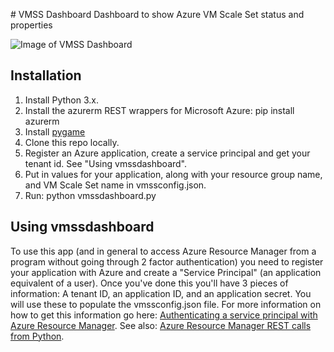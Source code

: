 \# VMSS Dashboard
Dashboard to show Azure VM Scale Set status and properties

![Image of VMSS Dashboard](https://raw.githubusercontent.com/gbowerman/vmssdashboard/master/docs/vmssdash-img.png)


## Installation
  1. Install Python 3.x.
  2. Install the azurerm REST wrappers for Microsoft Azure: pip install azurerm
  3. Install [pygame](http://www.pygame.org/download.shtml)
  4. Clone this repo locally.
  5. Register an Azure application, create a service principal and get your tenant id. See "Using vmssdashboard".
  6. Put in values for your application, along with your resource group name, and VM Scale Set name in vmssconfig.json.
  7. Run: python vmssdashboard.py

## Using vmssdashboard
To use this app (and in general to access Azure Resource Manager from a program without going through 2 factor authentication) you need to register your application with Azure and create a "Service Principal" (an application equivalent of a user). Once you've done this you'll have 3 pieces of information: A tenant ID, an application ID, and an application secret. You will use these to populate the vmssconfig.json file. For more information on how to get this information go here: <a href ="https://azure.microsoft.com/en-us/documentation/articles/resource-group-authenticate-service-principal/">Authenticating a service principal with Azure Resource Manager</a>. See also: <a href="https://msftstack.wordpress.com/2016/01/05/azure-resource-manager-authentication-with-python/">Azure Resource Manager REST calls from Python</a>.
